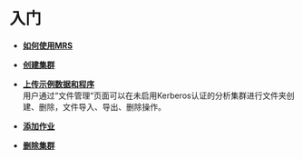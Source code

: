 # 入门<a name="ZH-CN_TOPIC_0173178856"></a>

-   **[如何使用MRS](如何使用MRS.md)**  

-   **[创建集群](创建集群-入门.md)**  

-   **[上传示例数据和程序](上传示例数据和程序.md)**  
用户通过“文件管理“页面可以在未启用Kerberos认证的分析集群进行文件夹创建、删除，文件导入、导出、删除操作。
-   **[添加作业](添加作业.md)**  

-   **[删除集群](删除集群-入门.md)**  


